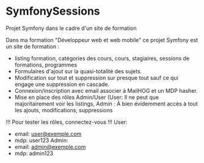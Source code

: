 # SymfonySessions
Projet Symfony dans le cadre d'un site de formation

Dans ma formation "Développeur web et web mobile" ce projet Symfony est un site de formation :
- listing formation, catégories des cours, cours, stagiaires, sessions de formations, programmes
- Formulaires d'ajout sur la quasi-totalité des sujets.
- Modification sur tout et suppression sur presque tout sauf ce qui engage une suppression en cascade. 
- Connexion/inscription avec email associer à MailHOG et un MDP hasher. 
- Mise en place des rôles Admin/User (User: Il ne peut que majoritairement voir les listings, 
Admin : À bien évidemment accès à tout les ajouts, modifications, suppressions

!!! Pour tester les rôles, connectez-vous !!! 
User: 
- email: user@exemple.com
- mdp: user123
Admin:
- email: admin@exemple.com
- mdp: admin123
